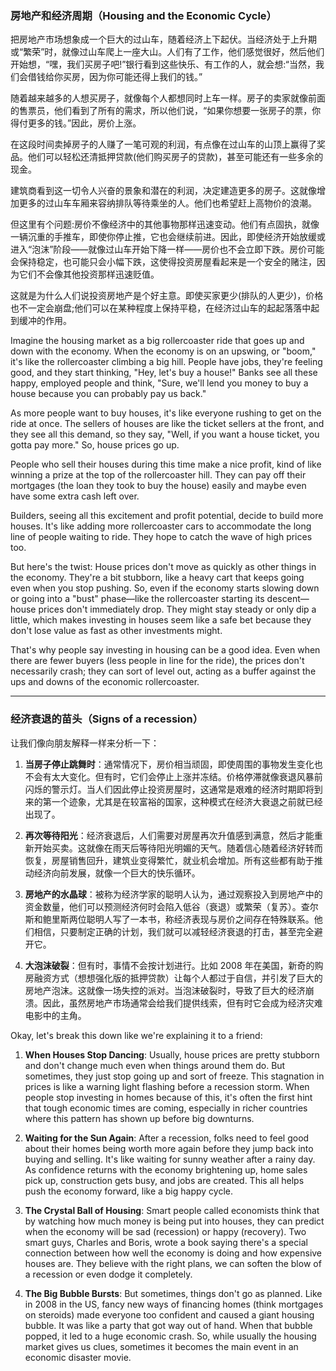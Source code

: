 ### 房地产和经济周期（Housing and the Economic Cycle）

把房地产市场想象成一个巨大的过山车，随着经济上下起伏。当经济处于上升期或“繁荣”时，就像过山车爬上一座大山。人们有了工作，他们感觉很好，然后他们开始想，“嘿，我们买房子吧!”银行看到这些快乐、有工作的人，就会想:“当然，我们会借钱给你买房，因为你可能还得上我们的钱。”

随着越来越多的人想买房子，就像每个人都想同时上车一样。房子的卖家就像前面的售票员，他们看到了所有的需求，所以他们说，“如果你想要一张房子的票，你得付更多的钱。”因此，房价上涨。

在这段时间卖掉房子的人赚了一笔可观的利润，有点像在过山车的山顶上赢得了奖品。他们可以轻松还清抵押贷款(他们购买房子的贷款)，甚至可能还有一些多余的现金。

建筑商看到这一切令人兴奋的景象和潜在的利润，决定建造更多的房子。这就像增加更多的过山车车厢来容纳排队等待乘坐的人。他们也希望赶上高物价的浪潮。

但这里有个问题:房价不像经济中的其他事物那样迅速变动。他们有点固执，就像一辆沉重的手推车，即使你停止推，它也会继续前进。因此，即使经济开始放缓或进入“泡沫”阶段——就像过山车开始下降一样——房价也不会立即下跌。房价可能会保持稳定，也可能只会小幅下跌，这使得投资房屋看起来是一个安全的赌注，因为它们不会像其他投资那样迅速贬值。

这就是为什么人们说投资房地产是个好主意。即使买家更少(排队的人更少)，价格也不一定会崩盘;他们可以在某种程度上保持平稳，在经济过山车的起起落落中起到缓冲的作用。

Imagine the housing market as a big rollercoaster ride that goes up and down with the economy. When the economy is on an upswing, or "boom," it's like the rollercoaster climbing a big hill. People have jobs, they're feeling good, and they start thinking, "Hey, let's buy a house!" Banks see all these happy, employed people and think, "Sure, we'll lend you money to buy a house because you can probably pay us back."

As more people want to buy houses, it's like everyone rushing to get on the ride at once. The sellers of houses are like the ticket sellers at the front, and they see all this demand, so they say, "Well, if you want a house ticket, you gotta pay more." So, house prices go up.

People who sell their houses during this time make a nice profit, kind of like winning a prize at the top of the rollercoaster hill. They can pay off their mortgages (the loan they took to buy the house) easily and maybe even have some extra cash left over.

Builders, seeing all this excitement and profit potential, decide to build more houses. It's like adding more rollercoaster cars to accommodate the long line of people waiting to ride. They hope to catch the wave of high prices too.

But here's the twist: House prices don't move as quickly as other things in the economy. They're a bit stubborn, like a heavy cart that keeps going even when you stop pushing. So, even if the economy starts slowing down or going into a "bust" phase—like the rollercoaster starting its descent—house prices don't immediately drop. They might stay steady or only dip a little, which makes investing in houses seem like a safe bet because they don't lose value as fast as other investments might.

That's why people say investing in housing can be a good idea. Even when there are fewer buyers (less people in line for the ride), the prices don't necessarily crash; they can sort of level out, acting as a buffer against the ups and downs of the economic rollercoaster.

---

### 经济衰退的苗头（Signs of a recession）

让我们像向朋友解释一样来分析一下：

1. **当房子停止跳舞时**：通常情况下，房价相当顽固，即使周围的事物发生变化也不会有太大变化。但有时，它们会停止上涨并冻结。价格停滞就像衰退风暴前闪烁的警示灯。当人们因此停止投资房屋时，这通常是艰难的经济时期即将到来的第一个迹象，尤其是在较富裕的国家，这种模式在经济大衰退之前就已经出现了。

2. **再次等待阳光**：经济衰退后，人们需要对房屋再次升值感到满意，然后才能重新开始买卖。这就像在雨天后等待阳光明媚的天气。随着信心随着经济好转而恢复，房屋销售回升，建筑业变得繁忙，就业机会增加。所有这些都有助于推动经济向前发展，就像一个巨大的快乐循环。

3. **房地产的水晶球**：被称为经济学家的聪明人认为，通过观察投入到房地产中的资金数量，他们可以预测经济何时会陷入低谷（衰退）或繁荣（复苏）。查尔斯和鲍里斯两位聪明人写了一本书，称经济表现与房价之间存在特殊联系。他们相信，只要制定正确的计划，我们就可以减轻经济衰退的打击，甚至完全避开它。

4. **大泡沫破裂**：但有时，事情不会按计划进行。比如 2008 年在美国，新奇的购房融资方式（想想强化版的抵押贷款）让每个人都过于自信，并引发了巨大的房地产泡沫。这就像一场失控的派对。当泡沫破裂时，导致了巨大的经济崩溃。因此，虽然房地产市场通常会给我们提供线索，但有时它会成为经济灾难电影中的主角。

Okay, let's break this down like we're explaining it to a friend:

1. **When Houses Stop Dancing**: Usually, house prices are pretty stubborn and don't change much even when things around them do. But sometimes, they just stop going up and sort of freeze. This stagnation in prices is like a warning light flashing before a recession storm. When people stop investing in homes because of this, it's often the first hint that tough economic times are coming, especially in richer countries where this pattern has shown up before big downturns.

2. **Waiting for the Sun Again**: After a recession, folks need to feel good about their homes being worth more again before they jump back into buying and selling. It's like waiting for sunny weather after a rainy day. As confidence returns with the economy brightening up, home sales pick up, construction gets busy, and jobs are created. This all helps push the economy forward, like a big happy cycle.

3. **The Crystal Ball of Housing**: Smart people called economists think that by watching how much money is being put into houses, they can predict when the economy will be sad (recession) or happy (recovery). Two smart guys, Charles and Boris, wrote a book saying there's a special connection between how well the economy is doing and how expensive houses are. They believe with the right plans, we can soften the blow of a recession or even dodge it completely.

4. **The Big Bubble Bursts**: But sometimes, things don't go as planned. Like in 2008 in the US, fancy new ways of financing homes (think mortgages on steroids) made everyone too confident and caused a giant housing bubble. It was like a party that got way out of hand. When that bubble popped, it led to a huge economic crash. So, while usually the housing market gives us clues, sometimes it becomes the main event in an economic disaster movie.
